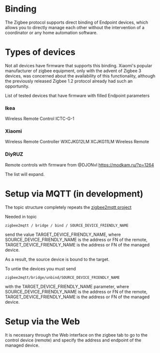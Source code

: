 # Binding

The Zigbee protocol supports direct binding of Endpoint devices, which allows you to directly manage each other without the intervention of a coordinator or any home automation software.

# Types of devices
Not all devices have firmware that supports this binding. Xiaomi's popular manufacturer of zigbee equipment, only with the advent of Zigbee 3 devices, was concerned about the availability of this functionality, although the previously released Zigbee 1.2 protocol already had such an opportunity.

List of tested devices that have firmware with filled Endpoint parameters

### Ikea
Wireless Remote Control ICTC-G-1

### Xiaomi
Wireless Remote Controller WXCJKG12LM
XCJKG11LM Wireless Remote

### DiyRUZ

Remote controls with firmware from @DJONvl https://modkam.ru/?p=1264


The list will expand.

# Setup via MQTT (in development)

The topic structure completely repeats the [zigbee2mqtt project](https://www.zigbee2mqtt.io/information/binding.html)

Needed in topic
```
zigbee2mqtt / bridge / bind / SOURCE_DEVICE_FRIENDLY_NAME
```
send the value TARGET_DEVICE_FRIENDLY_NAME, where SOURCE_DEVICE_FRIENDLY_NAME is the address or FN of the remote, TARGET_DEVICE_FRIENDLY_NAME is the address or FN of the managed device.

As a result, the source device is bound to the target.

To untie the devices you must send
```
zigbee2mqtt/bridge/unbind/SOURCE_DEVICE_FRIENDLY_NAME
```
with the TARGET_DEVICE_FRIENDLY_NAME parameter, where SOURCE_DEVICE_FRIENDLY_NAME is the address or FN of the remote, TARGET_DEVICE_FRIENDLY_NAME is the address or FN of the managed device.

# Setup via the Web

It is necessary through the Web interface on the zigbee tab to go to the control device (remote) and specify the address and endpoint of the managed device.
